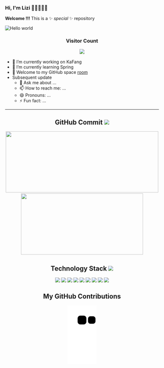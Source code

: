 ### Hi, I'm Lizi 👋🏾🧑🏻‍💻
**Welcome !!!** This is a ✨ _special_ ✨ repository

<img src="https://raw.githubusercontent.com/sagar-viradiya/sagar-viradiya/master/resources/banner.png" alt="Hello world">

<div align="center">
<h3>Visitor Count</h3>
  <img src="https://profile-counter.glitch.me/Dovelizi/count.svg" />
</div>


- 🔭 I’m currently working on KaFang
- 🌱 I’m currently learning Spring
- 🏡 Welcome to my GitHub space [room](https://dovelizi.github.io/)
- Subsequent update
  - 💬 Ask me about ...
  - 📫 How to reach me: ...
  - 😄 Pronouns: ...
  - ⚡ Fun fact: ...
---
<div align="center">
  <h2 align="center">GitHub Commit <img src="https://media.giphy.com/media/WUlplcMpOCEmTGBtBW/giphy.gif" width="50"></h2>
  <a href="https://github.com/Dovelizi">
    <img height="200" width="500" src="https://github-readme-stats.vercel.app/api?username=Dovelizi&show_icons=true&theme=radical"/>
  </a>
  <a href="https://github.com/Dovelizi">
    <img height="200" width="400" src="https://github-readme-stats.vercel.app/api/top-langs/?username=Dovelizi&layout=compact&theme=Gradient&bg_color=30,ff758c,e4efe9&text_color=black&title_color=29323c"/>
  </a>
</div>

<div align="center">
  <h2 align="center">Technology Stack <img src="https://media.giphy.com/media/WUlplcMpOCEmTGBtBW/giphy.gif" width="50"></h2>
  <img src="https://img.shields.io/badge/-Spring-black?style=flat-square&logo=Spring"/>
  <img src="https://img.shields.io/badge/-Spring Boot-black?style=flat-square&logo=Spring Boot"/>
  <img src="https://img.shields.io/badge/-Docker-black?style=flat-square&logo=Docker"/>
  <img src="https://img.shields.io/badge/-Nginx-black?style=flat-square&logo=NGINX"/>
  <img src="https://img.shields.io/badge/-MySQL-black?style=flat-square&logo=mysql"/>
  <img src="https://img.shields.io/badge/-Git-black?style=flat-square&logo=git"/>
  <img src="https://img.shields.io/badge/-GitHub-black?style=flat-square&logo=github"/>
  <img src="https://img.shields.io/badge/-Linux-black?style=flat-square&logo=Linux"/>
  <img src="https://img.shields.io/badge/-macOS-black?style=flat-square&logo=macOS"/>
</div>
<div align="center">
<h2>My GitHub Contributions</h2>
<img src="https://github.com/Dovelizi/Dovelizi/blob/main/assets/github-contribution-grid-snake.svg"/>
</div>
 
